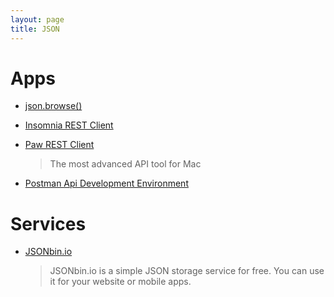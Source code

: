 ```yaml
---
layout: page
title: JSON
---
```


# Apps

- [json.browse()](https://jsonbrowse.com)

- [Insomnia REST Client](https://insomnia.rest/)

- [Paw REST Client](https://paw.cloud/)

  > The most advanced API tool for Mac

- [Postman Api Development Environment](https://www.getpostman.com/)

# Services

- [JSONbin.io](https://jsonbin.io/)
  > JSONbin.io is a simple JSON storage service for free. You can use it for your website or mobile apps.
